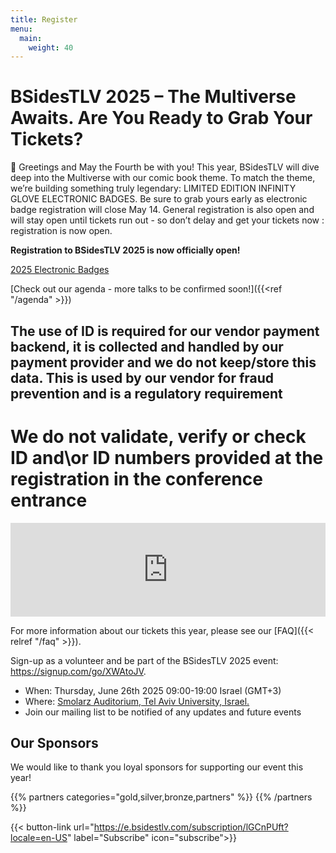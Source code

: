 ```yaml
---
title: Register
menu:
  main:
    weight: 40
---
```


# BSidesTLV 2025 – The Multiverse Awaits. Are You Ready to Grab Your Tickets?

🎉 Greetings and May the Fourth be with you! This year, BSidesTLV will dive deep into the Multiverse with our comic book theme. To match the theme, we’re building something truly legendary: LIMITED EDITION INFINITY GLOVE ELECTRONIC BADGES. Be sure to grab yours early as electronic badge registration will close May 14.  General registration is also open and will stay open until tickets run out - so don’t delay and get your tickets now : registration is now open. 

**Registration to BSidesTLV 2025 is now officially open!**

[2025 Electronic Badges](2025-electronic-badges)

[Check out our agenda - more talks to be confirmed soon!]({{<ref "/agenda" >}})

## The use of ID is required for our vendor payment backend, it is collected and handled by our payment provider and we do not keep/store this data. This is used by our vendor for fraud prevention and is a regulatory requirement

# We do not validate, verify or check ID and\or ID numbers provided at the registration in the conference entrance

<script>!function(t){t.addEventListener("message",function(a){a.data&&"eva"===a.data.event&&a.origin.match("^https:(\/\/|[^\.]+\.)eventer\.(co.il|us)$")&&a.data.t&&t[a.data.t]&&t[a.data.t](...a.data.e)},!1)}(window);</script><script src="https://www.eventer.co.il/js/vendor/iframeResizer.min.js"></script><iframe src="https://www.eventer.co.il/BSidesTLV25?colorScheme=%23FFFFFF&colorScheme2=%23000000&colorSchemeButton=%231FA3FF&lpsec_poweredByBox=false&lpsec_purchaseBox_2=true&lpsec_eventDetails_3=false&lpf_showBackground=false&lpf_showLocationDescription=false" width="100%" scrolling="no" class="resizableFrame" frameborder="0"></iframe><script>iFrameResize({checkOrigin: false}, "iframe.resizableFrame");</script>


For more information about our tickets this year, please see our [FAQ]({{< relref "/faq" >}}).

Sign-up as a volunteer and be part of the BSidesTLV 2025 event: <https://signup.com/go/XWAtoJV>.

- When: Thursday, June 26th 2025 09:00-19:00 Israel (GMT+3)
- Where: [Smolarz Auditorium,  Tel Aviv University, Israel.](https://goo.gl/maps/empagm1x9NETBmkX7)
- Join our mailing list to be notified of any updates and future events

## Our Sponsors

We would like to thank you loyal sponsors for supporting our event this year!

{{% partners categories="gold,silver,bronze,partners" %}}
{{% /partners %}}

{{< button-link url="<https://e.bsidestlv.com/subscription/lGCnPUft?locale=en-US>" label="Subscribe" icon="subscribe">}}
